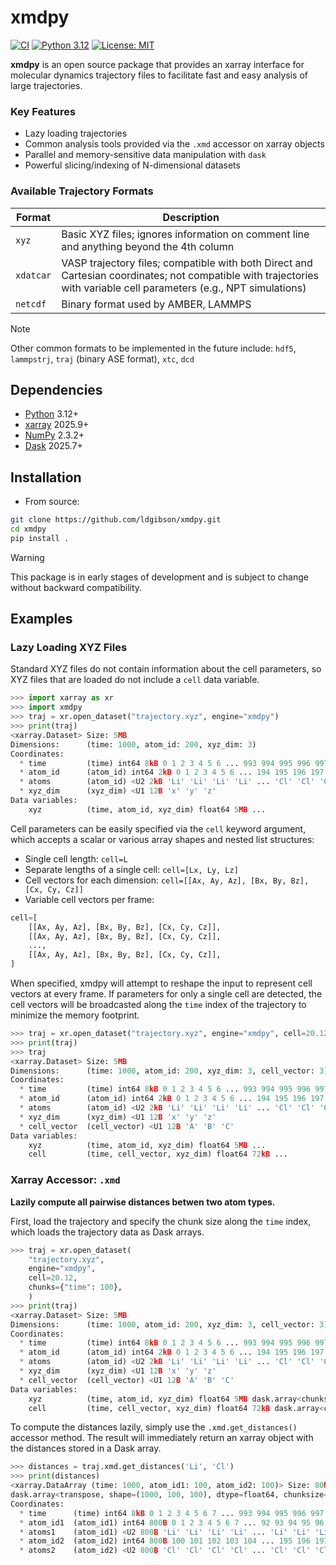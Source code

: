 # xmdpy
[![CI](https://github.com/ldgibson/xmdpy/actions/workflows/ci.yml/badge.svg)](https://github.com/ldgibson/xmdpy/actions/workflows/ci.yml)
[![Python 3.12](https://img.shields.io/badge/python-3.12-blue.svg)](https://www.python.org/downloads/release/python-3120/)
[![License: MIT](https://img.shields.io/badge/License-MIT-yellow.svg)](https://opensource.org/licenses/MIT)

**xmdpy** is an open source package that provides an xarray interface for molecular dynamics trajectory files to facilitate fast and easy analysis of large trajectories.

### Key Features
* Lazy loading trajectories
* Common analysis tools provided via the `.xmd` accessor on xarray objects
* Parallel and memory-sensitive data manipulation with `dask`
* Powerful slicing/indexing of N-dimensional datasets 

### Available Trajectory Formats

| Format | Description |
| --- | --- |
| `xyz` | Basic XYZ files; ignores information on comment line and anything beyond the 4th column |
| `xdatcar` | VASP trajectory files; compatible with both Direct and Cartesian coordinates; not compatible with trajectories with variable cell parameters (e.g., NPT simulations) |
| `netcdf` | Binary format used by AMBER, LAMMPS

> [!NOTE]
> Other common formats to be implemented in the future include: `hdf5`, `lammpstrj`, `traj` (binary ASE format), `xtc`, `dcd`

## Dependencies
* [Python](https://python.org) 3.12+
* [xarray](https://xarray.dev) 2025.9+
* [NumPy](https://numpy.org) 2.3.2+
* [Dask](https://dask.org) 2025.7+

## Installation
* From source:
```bash
git clone https://github.com/ldgibson/xmdpy.git
cd xmdpy
pip install .
```

> [!WARNING]
> This package is in early stages of development and is subject to change without backward compatibility.

## Examples
### Lazy Loading XYZ Files

Standard XYZ files do not contain information about the cell parameters, so XYZ files that are loaded do not include a `cell` data variable.

```python
>>> import xarray as xr
>>> import xmdpy
>>> traj = xr.open_dataset("trajectory.xyz", engine="xmdpy")
>>> print(traj)
<xarray.Dataset> Size: 5MB
Dimensions:      (time: 1000, atom_id: 200, xyz_dim: 3)
Coordinates:
  * time         (time) int64 8kB 0 1 2 3 4 5 6 ... 993 994 995 996 997 998 999
  * atom_id      (atom_id) int64 2kB 0 1 2 3 4 5 6 ... 194 195 196 197 198 199
  * atoms        (atom_id) <U2 2kB 'Li' 'Li' 'Li' 'Li' ... 'Cl' 'Cl' 'Cl' 'Cl'
  * xyz_dim      (xyz_dim) <U1 12B 'x' 'y' 'z'
Data variables:
    xyz          (time, atom_id, xyz_dim) float64 5MB ...
```

Cell parameters can be easily specified via the `cell` keyword argument, which accepts a scalar or various array shapes and nested list structures:
* Single cell length: `cell=L`
* Separate lengths of a single cell: `cell=[Lx, Ly, Lz]`
* Cell vectors for each dimension: `cell=[[Ax, Ay, Az], [Bx, By, Bz], [Cx, Cy, Cz]]`
* Variable cell vectors per frame:
```python
cell=[
    [[Ax, Ay, Az], [Bx, By, Bz], [Cx, Cy, Cz]],
    [[Ax, Ay, Az], [Bx, By, Bz], [Cx, Cy, Cz]],
    ...,
    [[Ax, Ay, Az], [Bx, By, Bz], [Cx, Cy, Cz]],
]
```
When specified, xmdpy will attempt to reshape the input to represent cell vectors at every frame. If parameters for only a single cell are detected, the cell vectors will be broadcasted along the `time` index of the trajectory to minimize the memory footprint.

```python
>>> traj = xr.open_dataset("trajectory.xyz", engine="xmdpy", cell=20.12)
>>> print(traj)
>>> traj
<xarray.Dataset> Size: 5MB
Dimensions:      (time: 1000, atom_id: 200, xyz_dim: 3, cell_vector: 3)
Coordinates:
  * time         (time) int64 8kB 0 1 2 3 4 5 6 ... 993 994 995 996 997 998 999
  * atom_id      (atom_id) int64 2kB 0 1 2 3 4 5 6 ... 194 195 196 197 198 199
  * atoms        (atom_id) <U2 2kB 'Li' 'Li' 'Li' 'Li' ... 'Cl' 'Cl' 'Cl' 'Cl'
  * xyz_dim      (xyz_dim) <U1 12B 'x' 'y' 'z'
  * cell_vector  (cell_vector) <U1 12B 'A' 'B' 'C'
Data variables:
    xyz          (time, atom_id, xyz_dim) float64 5MB ...
    cell         (time, cell_vector, xyz_dim) float64 72kB ...
```

### Xarray Accessor: `.xmd`

**Lazily compute all pairwise distances betwen two atom types.**

First, load the trajectory and specify the chunk size along the `time` index, which loads the trajectory data as Dask arrays. 
```python
>>> traj = xr.open_dataset(
    "trajectory.xyz",
    engine="xmdpy",
    cell=20.12,
    chunks={"time": 100},
    )
>>> print(traj)
<xarray.Dataset> Size: 5MB
Dimensions:      (time: 1000, atom_id: 200, xyz_dim: 3, cell_vector: 3)
Coordinates:
  * time         (time) int64 8kB 0 1 2 3 4 5 6 ... 993 994 995 996 997 998 999
  * atom_id      (atom_id) int64 2kB 0 1 2 3 4 5 6 ... 194 195 196 197 198 199
  * atoms        (atom_id) <U2 2kB 'Li' 'Li' 'Li' 'Li' ... 'Cl' 'Cl' 'Cl' 'Cl'
  * xyz_dim      (xyz_dim) <U1 12B 'x' 'y' 'z'
  * cell_vector  (cell_vector) <U1 12B 'A' 'B' 'C'
Data variables:
    xyz          (time, atom_id, xyz_dim) float64 5MB dask.array<chunksize=(100, 200, 3), meta=np.ndarray>
    cell         (time, cell_vector, xyz_dim) float64 72kB dask.array<chunksize=(100, 3, 3), meta=np.ndarray>
```

To compute the distances lazily, simply use the `.xmd.get_distances()` accessor method. The result will immediately return an xarray object with the distances stored in a Dask array.

```python
>>> distances = traj.xmd.get_distances('Li', 'Cl')
>>> print(distances)
<xarray.DataArray (time: 1000, atom_id1: 100, atom_id2: 100)> Size: 80MB
dask.array<transpose, shape=(1000, 100, 100), dtype=float64, chunksize=(100, 100, 100), chunktype=numpy.ndarray>
Coordinates:
  * time      (time) int64 8kB 0 1 2 3 4 5 6 7 ... 993 994 995 996 997 998 999
  * atom_id1  (atom_id1) int64 800B 0 1 2 3 4 5 6 7 ... 92 93 94 95 96 97 98 99
  * atoms1    (atom_id1) <U2 800B 'Li' 'Li' 'Li' 'Li' ... 'Li' 'Li' 'Li' 'Li'
  * atom_id2  (atom_id2) int64 800B 100 101 102 103 104 ... 195 196 197 198 199
  * atoms2    (atom_id2) <U2 800B 'Cl' 'Cl' 'Cl' 'Cl' ... 'Cl' 'Cl' 'Cl' 'Cl'
```
